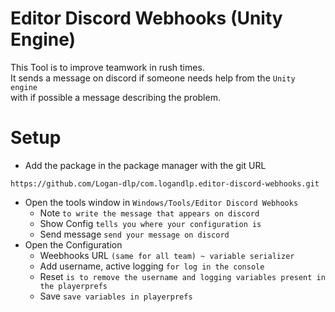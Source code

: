 # Editor Discord Webhooks (Unity Engine)

This Tool is to improve teamwork in rush times.  
It sends a message on discord if someone needs help from the `Unity engine`  
with if possible a message describing the problem.

# Setup

* Add the package in the package manager with the git URL
```
https://github.com/Logan-dlp/com.logandlp.editor-discord-webhooks.git
```
* Open the tools window in `Windows/Tools/Editor Discord Webhooks`
  * Note `to write the message that appears on discord`
  * Show Config `tells you where your configuration is`
  * Send message `send your message on discord`
* Open the Configuration
  * Weebhooks URL `(same for all team) ~ variable serializer`
  * Add username, active logging `for log in the console`
  * Reset `is to remove the username and logging variables present in the playerprefs`
  * Save `save variables in playerprefs`
